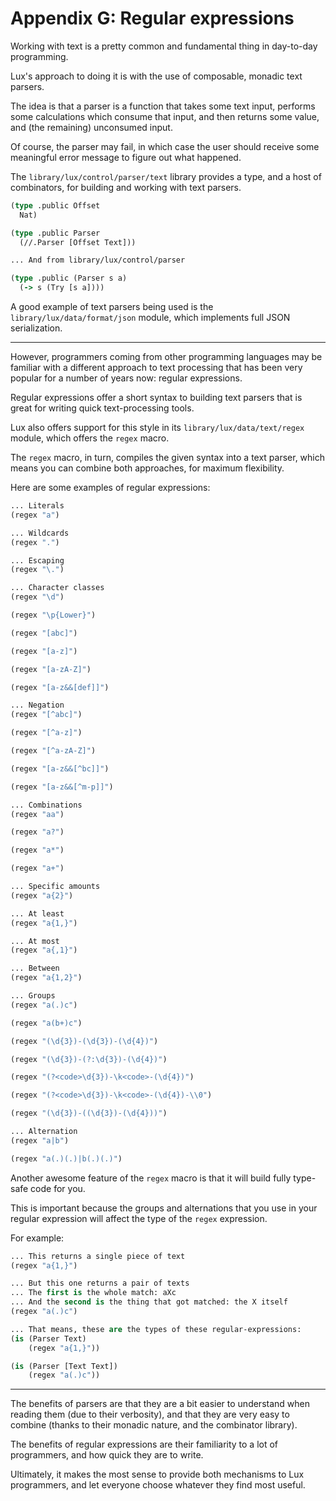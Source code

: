 # Appendix G: Regular expressions

Working with text is a pretty common and fundamental thing in day-to-day programming.

Lux's approach to doing it is with the use of composable, monadic text parsers.

The idea is that a parser is a function that takes some text input, performs some calculations which consume that input, and then returns some value, and (the remaining) unconsumed input.

Of course, the parser may fail, in which case the user should receive some meaningful error message to figure out what happened.

The `library/lux/control/parser/text` library provides a type, and a host of combinators, for building and working with text parsers.

```clojure
(type .public Offset
  Nat)

(type .public Parser
  (//.Parser [Offset Text]))

... And from library/lux/control/parser

(type .public (Parser s a)
  (-> s (Try [s a])))
```

A good example of text parsers being used is the `library/lux/data/format/json` module, which implements full JSON serialization.

---

However, programmers coming from other programming languages may be familiar with a different approach to text processing that has been very popular for a number of years now: regular expressions.

Regular expressions offer a short syntax to building text parsers that is great for writing quick text-processing tools.

Lux also offers support for this style in its `library/lux/data/text/regex` module, which offers the `regex` macro.

The `regex` macro, in turn, compiles the given syntax into a text parser, which means you can combine both approaches, for maximum flexibility.

Here are some examples of regular expressions:

```clojure
... Literals
(regex "a")

... Wildcards
(regex ".")

... Escaping
(regex "\.")

... Character classes
(regex "\d")

(regex "\p{Lower}")

(regex "[abc]")

(regex "[a-z]")

(regex "[a-zA-Z]")

(regex "[a-z&&[def]]")

... Negation
(regex "[^abc]")

(regex "[^a-z]")

(regex "[^a-zA-Z]")

(regex "[a-z&&[^bc]]")

(regex "[a-z&&[^m-p]]")

... Combinations
(regex "aa")

(regex "a?")

(regex "a*")

(regex "a+")

... Specific amounts
(regex "a{2}")

... At least
(regex "a{1,}")

... At most
(regex "a{,1}")

... Between
(regex "a{1,2}")

... Groups
(regex "a(.)c")

(regex "a(b+)c")

(regex "(\d{3})-(\d{3})-(\d{4})")

(regex "(\d{3})-(?:\d{3})-(\d{4})")

(regex "(?<code>\d{3})-\k<code>-(\d{4})")

(regex "(?<code>\d{3})-\k<code>-(\d{4})-\\0")

(regex "(\d{3})-((\d{3})-(\d{4}))")

... Alternation
(regex "a|b")

(regex "a(.)(.)|b(.)(.)")
```

Another awesome feature of the `regex` macro is that it will build fully type-safe code for you.

This is important because the groups and alternations that you use in your regular expression will affect the type of the `regex` expression.

For example:

```clojure
... This returns a single piece of text
(regex "a{1,}")

... But this one returns a pair of texts
... The first is the whole match: aXc
... And the second is the thing that got matched: the X itself
(regex "a(.)c")

... That means, these are the types of these regular-expressions:
(is (Parser Text)
    (regex "a{1,}"))

(is (Parser [Text Text])
    (regex "a(.)c"))
```

---

The benefits of parsers are that they are a bit easier to understand when reading them (due to their verbosity), and that they are very easy to combine (thanks to their monadic nature, and the combinator library).

The benefits of regular expressions are their familiarity to a lot of programmers, and how quick they are to write.

Ultimately, it makes the most sense to provide both mechanisms to Lux programmers, and let everyone choose whatever they find most useful.

